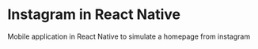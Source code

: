 # Instagram in React Native

Mobile application in React Native to simulate a homepage from instagram
